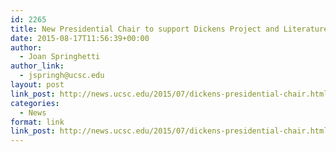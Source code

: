 ```yaml
---
id: 2265
title: New Presidential Chair to support Dickens Project and Literature Studies at UC Santa Cruz
date: 2015-08-17T11:56:39+00:00
author:
  - Joan Springhetti
author_link:
  - jspringh@ucsc.edu
layout: post
link_post: http://news.ucsc.edu/2015/07/dickens-presidential-chair.html
categories:
  - News
format: link
link_post: http://news.ucsc.edu/2015/07/dickens-presidential-chair.html
---
```

